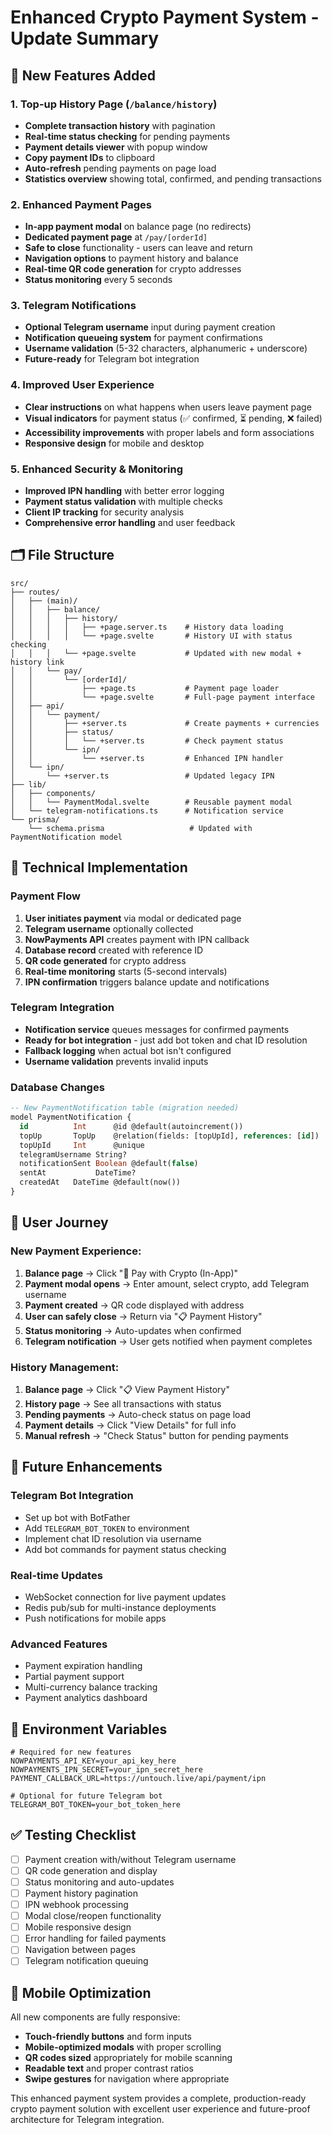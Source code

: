 # Enhanced Crypto Payment System - Update Summary

## 🎉 New Features Added

### 1. **Top-up History Page** (`/balance/history`)
- **Complete transaction history** with pagination
- **Real-time status checking** for pending payments
- **Payment details viewer** with popup window
- **Copy payment IDs** to clipboard
- **Auto-refresh** pending payments on page load
- **Statistics overview** showing total, confirmed, and pending transactions

### 2. **Enhanced Payment Pages**
- **In-app payment modal** on balance page (no redirects)
- **Dedicated payment page** at `/pay/[orderId]`
- **Safe to close** functionality - users can leave and return
- **Navigation options** to payment history and balance
- **Real-time QR code generation** for crypto addresses
- **Status monitoring** every 5 seconds

### 3. **Telegram Notifications** 
- **Optional Telegram username** input during payment creation
- **Notification queueing system** for payment confirmations
- **Username validation** (5-32 characters, alphanumeric + underscore)
- **Future-ready** for Telegram bot integration

### 4. **Improved User Experience**
- **Clear instructions** on what happens when users leave payment page
- **Visual indicators** for payment status (✅ confirmed, ⏳ pending, ❌ failed)
- **Accessibility improvements** with proper labels and form associations
- **Responsive design** for mobile and desktop

### 5. **Enhanced Security & Monitoring**
- **Improved IPN handling** with better error logging
- **Payment status validation** with multiple checks
- **Client IP tracking** for security analysis
- **Comprehensive error handling** and user feedback

## 🗂️ File Structure

```
src/
├── routes/
│   ├── (main)/
│   │   ├── balance/
│   │   │   ├── history/
│   │   │   │   ├── +page.server.ts    # History data loading
│   │   │   │   └── +page.svelte       # History UI with status checking
│   │   │   └── +page.svelte           # Updated with new modal + history link
│   │   └── pay/
│   │       └── [orderId]/
│   │           ├── +page.ts           # Payment page loader
│   │           └── +page.svelte       # Full-page payment interface
│   ├── api/
│   │   └── payment/
│   │       ├── +server.ts             # Create payments + currencies
│   │       ├── status/
│   │       │   └── +server.ts         # Check payment status
│   │       └── ipn/
│   │           └── +server.ts         # Enhanced IPN handler
│   └── ipn/
│       └── +server.ts                 # Updated legacy IPN
├── lib/
│   ├── components/
│   │   └── PaymentModal.svelte        # Reusable payment modal
│   └── telegram-notifications.ts      # Notification service
└── prisma/
    └── schema.prisma                   # Updated with PaymentNotification model
```

## 🔧 Technical Implementation

### Payment Flow
1. **User initiates payment** via modal or dedicated page
2. **Telegram username** optionally collected
3. **NowPayments API** creates payment with IPN callback
4. **Database record** created with reference ID
5. **QR code generated** for crypto address
6. **Real-time monitoring** starts (5-second intervals)
7. **IPN confirmation** triggers balance update and notifications

### Telegram Integration
- **Notification service** queues messages for confirmed payments
- **Ready for bot integration** - just add bot token and chat ID resolution
- **Fallback logging** when actual bot isn't configured
- **Username validation** prevents invalid inputs

### Database Changes
```sql
-- New PaymentNotification table (migration needed)
model PaymentNotification {
  id          Int      @id @default(autoincrement())
  topUp       TopUp    @relation(fields: [topUpId], references: [id])
  topUpId     Int      @unique
  telegramUsername String?
  notificationSent Boolean @default(false)
  sentAt           DateTime?
  createdAt   DateTime @default(now())
}
```

## 🚀 User Journey

### New Payment Experience:
1. **Balance page** → Click "🚀 Pay with Crypto (In-App)"
2. **Payment modal opens** → Enter amount, select crypto, add Telegram username
3. **Payment created** → QR code displayed with address
4. **User can safely close** → Return via "📋 Payment History"
5. **Status monitoring** → Auto-updates when confirmed
6. **Telegram notification** → User gets notified when payment completes

### History Management:
1. **Balance page** → Click "📋 View Payment History" 
2. **History page** → See all transactions with status
3. **Pending payments** → Auto-check status on page load
4. **Payment details** → Click "View Details" for full info
5. **Manual refresh** → "Check Status" button for pending payments

## 🔮 Future Enhancements

### Telegram Bot Integration
- Set up bot with BotFather
- Add `TELEGRAM_BOT_TOKEN` to environment
- Implement chat ID resolution via username
- Add bot commands for payment status checking

### Real-time Updates
- WebSocket connection for live payment updates
- Redis pub/sub for multi-instance deployments
- Push notifications for mobile apps

### Advanced Features
- Payment expiration handling
- Partial payment support
- Multi-currency balance tracking
- Payment analytics dashboard

## 🔧 Environment Variables

```env
# Required for new features
NOWPAYMENTS_API_KEY=your_api_key_here
NOWPAYMENTS_IPN_SECRET=your_ipn_secret_here
PAYMENT_CALLBACK_URL=https://untouch.live/api/payment/ipn

# Optional for future Telegram bot
TELEGRAM_BOT_TOKEN=your_bot_token_here
```

## ✅ Testing Checklist

- [ ] Payment creation with/without Telegram username
- [ ] QR code generation and display
- [ ] Status monitoring and auto-updates
- [ ] Payment history pagination
- [ ] IPN webhook processing
- [ ] Modal close/reopen functionality
- [ ] Mobile responsive design
- [ ] Error handling for failed payments
- [ ] Navigation between pages
- [ ] Telegram notification queuing

## 📱 Mobile Optimization

All new components are fully responsive:
- **Touch-friendly buttons** and form inputs
- **Mobile-optimized modals** with proper scrolling
- **QR codes sized** appropriately for mobile scanning
- **Readable text** and proper contrast ratios
- **Swipe gestures** for navigation where appropriate

This enhanced payment system provides a complete, production-ready crypto payment solution with excellent user experience and future-proof architecture for Telegram integration.
